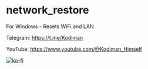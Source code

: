 # network_restore
For Windows - Resets WiFi and LAN

Telegram: https://t.me/Kodiman

YouTube: https://www.youtube.com/@Kodiman_Himself

[![ko-fi](https://ko-fi.com/img/githubbutton_sm.svg)](https://ko-fi.com/P5P4FRK7U)
